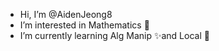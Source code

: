 - Hi, I’m @AidenJeong8
- I’m interested in Mathematics 💜
- I’m currently learning Alg Manip ✨and Local 💜

<!---
AidenJeong8/AidenJeong8 is a ✨ special ✨ repository because its `README.md` (this file) appears on your GitHub profile.
You can click the Preview link to take a look at your changes.
--->
